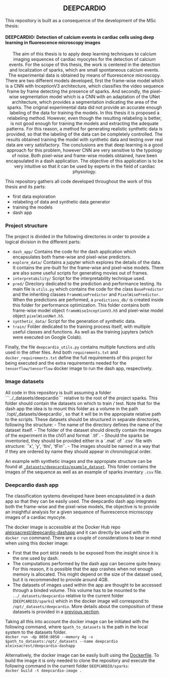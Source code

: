 <h2 align=center>DEEPCARDIO</h2>
This repository is built as a consequence of the development of the MSc thesis:
<h4>DEEPCARDIO: Detection of calcium events in cardiac cells using deep learning in fluorescence microscopy images</h4>

<!-- abstract -->
<p style="text-align: center">The aim of this thesis is to apply deep learning techniques to calcium imaging sequences of cardiac myocytes for the detection of calcium events. 
For the scope of this thesis, the work is centered in the detection and localization of sparks, which are small spontaneous calcium events. 
The experimental data is obtained by means of fluorescence microscopy.  
There are two different models developed, first the frame-wise model which is a CNN with InceptionV3 architecture, which 
classifies the video sequence frame by frame detecting the presence of sparks. And secondly, the pixel-wise segmentation 
model which is a CNN with an adaptation of the UNet architecture, which provides a segmentation indicating the area of the sparks.  
The original experimental data did not provide an accurate enough labeling of the data for training the models. 
In this thesis it is proposed a relabeling method. However, even though the resulting relabeling is better, is not good 
enough for training the models and extracting the adequate patterns. For this reason, a method for generating realistic 
synthetic data is provided, so that the labeling of the data can be completely controlled.  
The results obtained training the model with synthetic data and testing over real data are very satisfactory. 
The conclusions are that deep learning is a good approach for this problem, however CNN are very sensitive to the typology of noise.  
Both pixel-wise and frame-wise models obtained, have been encapsulated in a dash application. The objective of this
application is to be very intuitive so that it can be used by experts in the field of cardiac physiology.</p>

This repository gathers all code developed throughout the work of this thesis and its parts:
- first data exploration
- relabeling of data and synthetic data generator
- training the models
- dash app

### Project structure

The project is divided in the following directories in order to provide a logical division in the different parts:
- `dash_app/` Contains the code for the dash application which encapsulates both frame-wise and pixel-wise predictors.
- `explore_data/` Contains a jupyter which explores the details of the data. It contains the pre-built for the frame-wise 
and pixel-wise models. There are also some useful scripts for generating movies out of frames.
- `interpretability/` Script for the interpretability technique used.
- `pred/` Directory dedicated to the prediction and performance testing. Its main file is `utils.py` which contains the 
code for the class ``BasePredictor`` and the inheriting classes `FrameWisePredictor` and `PixelWisePredictor`.
When the predictions are performed, a `predictions_db/` is created inside this folder for performance optimization. 
This folder contains both frame-wise model object `frameWiseInceptionV3.h5` and pixel-wise model object `pixelWiseUNet.h5`.
- `synthetic_data/` Script for the generation of synthetic data.
- `train/` Folder dedicated to the training process itself, with multiple useful classes and functions. As well as the 
training jupyters (which were executed on Google Colab).

Finally, the file `deepcardio_utils.py` contains multiple functions and utils used in the other files. And both 
`requirements.txt` and `docker_requirements.txt` define the full requirements of this project for being executed and the 
extra requirements needed for the `tensorflow/tensorflow` docker image to run the dash app, respectively.

<h3 id="h3-image-datasets">Image datasets</h3>
All code in this repository is built assuming a folder ```../_datasets/deepcardio``` relative to the root of the project sparks. 
This folder should contain the datasets on which to train / test. Note that for the dash app the idea is to mount this
folder as a volume in the path `/opt/_datasets/deepcardio`, so that it will be in the appropiate relative path to the scripts.
These datasets should be structured in separate directories, following the structure:
- The name of the directory defines the name of the dataset itself.
- The folder of the dataset should directly contain the images of the experiment in the ch01 and format `.tif`.
- Should the sparks be inventoried, they should be provided either in a `.mat` of `.csv` file with structure: `'x', 'y', 'tIni', 'tFin'`.
- The images should be named in a way that if they are ordered by name they should appear in chronological order.

An example with synthetic images and the appropiate structure can be found at [`_datasets/deepcardio/example_dataset`](../_datasets/deepcardio/example_dataset).
This folder contains the images of the sequence as well as an example of sparks inventary `.csv` file.

### Deepcardio dash app
The classification systems developed have been encapsulated in a dash app so that they can be easily used. 
The deepcardio dash app integrates both the frame-wise and the pixel-wise models, the objective is to provide an insightful 
analysis for a given sequence of fluorescence microscopy images of a cardiac myocyte.

The docker image is accessible at the Docker Hub repo [aleixsacrest/deepcardio-dashapp](https://hub.docker.com/repository/docker/aleixsacrest/deepcardio-dashapp)
and it can directly be used with the `docker run` command. There are a couple of considerations to bear in mind when using 
this docker image:
- First that the port `8050` needs to be exposed from the insight since it is the one used by dash.
- The computations performed by the dash app can become quite heavy. For this reason, it is possible that the app crashes
when not enough memory is allocated. This might depend on the size of the dataset used, but it is recommended to provide
around 4GB.
- The datasets of images used within the app are thought to be accessed through a binded volume. This volume has to be 
mounted to the `../_datasets/deepcardio` relative to the current folder (`DEEPCARDIO/sparks`) which in the docker image 
will correspond to `/opt/_datasets/deepcardio`. More details about the composition of these datasets is provided in a [previous section](#h3-image-datasets).  

Taking all this into account the docker image can be initiated with the following command, where `$path_to_datasets` is 
the path in the local system to the datasets folder.  
`docker run -dp 8050:8050 --memory 4g -v $path_to_datasets:/opt/_datasets --name deepcardio aleixsacrest/deepcardio-dashapp`  

Alternatively, the docker image can be easily built using the [Dockerfile](Dockerfile). To build the image it is only needed 
to clone the repository and execute the following command in the current folder `DEEPCARDIO/sparks`:  
`docker build -t deepcardio-image .`  

